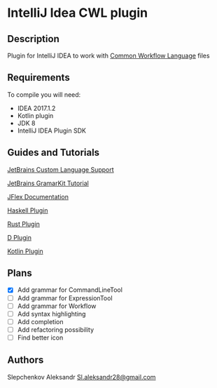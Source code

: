 # IntelliJ Idea CWL plugin

## Description

Plugin for IntelliJ IDEA to work with
[Common Workflow Language](http://www.commonwl.org/v1.0/index.html) files

## Requirements

To compile you will need:

* IDEA 2017.1.2
* Kotlin plugin
* JDK 8
* IntelliJ IDEA Plugin SDK

## Guides and Tutorials

[JetBrains Custom Language Support](http://www.jetbrains.org/intellij/sdk/docs/tutorials/custom_language_support/code_style_settings.html)

[JetBrains GramarKit Tutorial](https://github.com/JetBrains/Grammar-Kit/blob/master/TUTORIAL.md)

[JFlex Documentation](http://jflex.de/manual.html#SECTION00053000000000000000)

[Haskell Plugin](https://github.com/atsky/haskell-idea-plugin/tree/f72db3f1fae672e3ec171074ebb6b59509e9b88b)

[Rust Plugin](https://github.com/intellij-rust/intellij-rust/tree/bda24c7dd88bb10ca2f1a4632154d1e5774bfd6b)

[D Plugin](https://github.com/intellij-dlanguage/intellij-dlanguage)

[Kotlin Plugin](https://github.com/JetBrains/kotlin/blob/4b23c50bf81447257c9d5c4619feb524f0ed9744/compiler/frontend/src/org/jetbrains/kotlin/lexer/Kotlin.flex)

## Plans

- [X] Add grammar for CommandLineTool
- [ ] Add grammar for ExpressionTool
- [ ] Add grammar for Workflow
- [ ] Add syntax highlighting
- [ ] Add completion
- [ ] Add refactoring possibility
- [ ] Find better icon

## Authors

Slepchenkov Aleksandr <Sl.aleksandr28@gmail.com>
